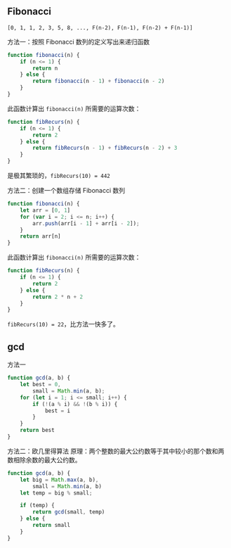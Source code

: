## Fibonacci
```
[0, 1, 1, 2, 3, 5, 8, ..., F(n-2), F(n-1), F(n-2) + F(n-1)]
```

方法一：按照 Fibonacci 数列的定义写出来递归函数
```js
function fibonacci(n) {
    if (n <= 1) {
        return n
    } else {
        return fibonacci(n - 1) + fibonacci(n - 2)
    }
}
```
此函数计算出 `fibonacci(n)` 所需要的运算次数：
```js
function fibRecurs(n) {
    if (n <= 1) {
        return 2
    } else {
        return fibRecurs(n - 1) + fibRecurs(n - 2) + 3
    }
}
```
是极其繁琐的，`fibRecurs(10) = 442`

方法二：创建一个数组存储 Fibonacci 数列
```js
function fibonacci(n) {
    let arr = [0, 1]
    for (var i = 2; i <= n; i++) {
        arr.push(arr[i - 1] + arr[i - 2]);
    }
    return arr[n]
}
```
此函数计算出 `fibonacci(n)` 所需要的运算次数：
```js
function fibRecurs(n) {
    if (n <= 1) {
        return 2
    } else {
        return 2 * n + 2
    }
}
```
`fibRecurs(10) = 22`，比方法一快多了。


## gcd
方法一
```js
function gcd(a, b) {
    let best = 0,
        small = Math.min(a, b);
    for (let i = 1; i <= small; i++) {
        if (!(a % i) && !(b % i)) {
            best = i
        }
    }
    return best
}
```
方法二：欧几里得算法
原理：两个整数的最大公约数等于其中较小的那个数和两数相除余数的最大公约数。
```js
function gcd(a, b) {
    let big = Math.max(a, b),
        small = Math.min(a, b)
    let temp = big % small;

    if (temp) {
        return gcd(small, temp)
    } else {
        return small
    }
}

```
